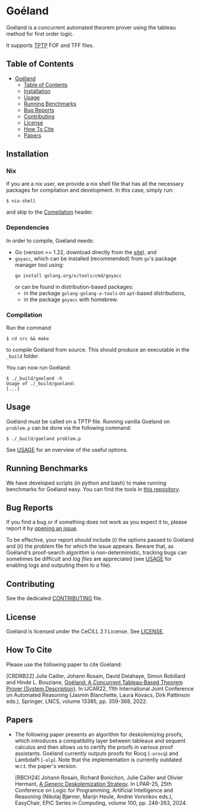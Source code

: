 # Goéland

Goéland is a concurrent automated theorem prover using the tableau method for first order logic.

It supports [TPTP](http://tptp.org/) FOF and TFF files.

## Table of Contents

- [Goéland](#goeland)
  - [Table of Contents](#table-of-contents)
  - [Installation](#installation)
  - [Usage](#usage)
  - [Running Benchmarks](#running-benchmarks)
  - [Bug Reports](#bug-reports)
  - [Contributing](#contributing)
  - [License](#license)
  - [How To Cite](#how-to-cite)
  - [Papers](#papers)

## Installation

### Nix

If you are a nix user, we provide a nix shell file that has all the necessary packages for
compilation and development. In this case, simply run:
```console
$ nix-shell
```
and skip to the [Compilation](#compilation) header.

### Dependencies

In order to compile, Goéland needs:
* Go (version >= 1.22, download directly from the [site](https://go.dev/)), and
* `goyacc`, which can be installed (recommended) from `go`'s package manager tool using:
  ```
  go install golang.org/x/tools/cmd/goyacc
  ```
  or can be found in distribution-based packages:
  - in the package `golang-golang-x-tools` on `apt`-based distributions,
  - in the package `goyacc` with homebrew.

### Compilation

Run the command
```console
$ cd src && make
```
to compile Goéland from source. This should produce an executable in the `_build` folder.

You can now run Goéland:
```console
$ ./_build/goeland -h
Usage of ./_build/goeland:
[...]
```

## Usage

Goéland must be called on a TPTP file. Running vanilla Goéland on `problem.p` can be done via the following command:
```console
$ ./_build/goeland problem.p
```

See [USAGE](USAGE.md) for an overview of the useful options.

## Running Benchmarks

We have developed scripts (in python and bash) to make running benchmarks for
Goéland easy. You can find the tools in [this repository](https://github.com/GoelandProver/GoelandBenchmarks/).

## Bug Reports

If you find a bug or if something does not work as you expect it to, please
report it by [opening an
issue](https://github.com/GoelandProver/Goeland/issues).

To be effective, your report should include (i) the options passed to Goéland
and (ii) the problem file for which the issue appears. Beware that, as Goéland's
proof-search algorithm is non-deterministic, tracking bugs can sometimes be
difficult and *log files* are appreciated (see [USAGE](USAGE.md) for enabling
logs and outputing them to a file).

## Contributing

See the dedicated [CONTRIBUTING](CONTRIBUTING.md) file.

## License

Goéland is licensed under the CeCILL 2.1 License. See [LICENSE](LICENSE).

## How To Cite

Please use the following paper to cite Goéland:

[CRDRB22] Julie Cailler, Johann Rosain, David Delahaye, Simon Robillard and Hinde
L. Bouziane, [Goéland: A Concurrent Tableau-Based Theorem Prover (System
Description)](https://doi.org/10.1007/978-3-031-10769-6_22).
In IJCAR22, 11th International Joint Conference on Automated Reasoning (Jasmin
Blanchette, Laura Kovács, Dirk Pattinson eds.), Springer, LNCS, volume 13385,
pp. 359-368, 2022.

## Papers

* The following paper presents an algorithm for deskolemizing proofs, which
  introduces a compatibility layer between tableaux and sequent calculus and
  then allows us to certify the proofs in various proof assistants. Goéland
  currently outputs proofs for Rocq (`-orocq`) and LambdaPi (`-olp`). Note that
  the implementation is currently outdated w.r.t. the paper's version.

  [RBCH24] Johann Rosain, Richard Bonichon, Julie Cailler and Olivier Hermant,
  [A Generic Deskolemization Strategy](https://doi.org/10.29007/g1tm).
  In LPAR-25, 25th Conference on Logic for Programming, Artificial Intelligence
  and Reasoning (Nikolaj Bjørner, Marijn Heule, Andrei Voronkov eds.),
  EasyChair, EPiC Series in Computing, volume 100, pp. 246-263, 2024.
